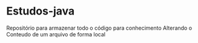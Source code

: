 # Estudos-java
Repositório para armazenar todo o código para conhecimento 
Alterando o Conteudo de um arquivo de forma local
